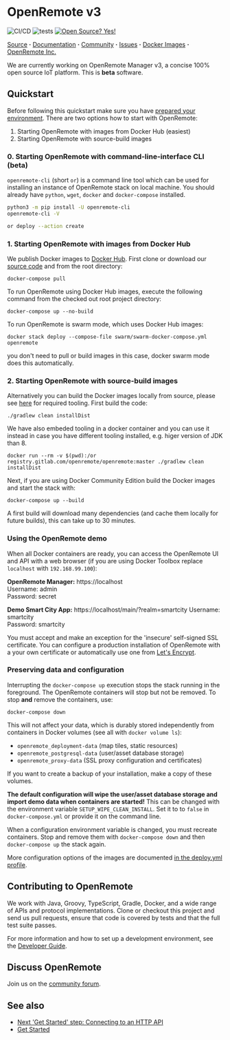 # OpenRemote v3

![CI/CD](https://github.com/openremote/openremote/workflows/CI/CD/badge.svg)
![tests](https://github.com/openremote/openremote/workflows/tests/badge.svg)
[![Open Source? Yes!](https://badgen.net/badge/Open%20Source%20%3F/Yes%21/blue?icon=github)](https://github.com/Naereen/badges/)


[Source](https://github.com/openremote/openremote) **·** [Documentation](https://github.com/openremote/openremote/wiki) **·** [Community](https://forum.openremote.io) **·** [Issues](https://github.com/openremote/openremote/issues) **·** [Docker Images](https://hub.docker.com/u/openremote/) **·** [OpenRemote Inc.](https://openremote.io)

We are currently working on OpenRemote Manager v3, a concise 100% open source IoT platform. This is **beta** software.

## Quickstart

Before following this quickstart make sure you have [prepared your environment](https://github.com/openremote/openremote/wiki/Developer-Guide%3A-Preparing-the-environment). There are two options how to start with OpenRemote:

1. Starting OpenRemote with images from Docker Hub (easiest)
2. Starting OpenRemote with source-build images

### 0. Starting OpenRemote with command-line-interface CLI (beta)

```openremote-cli``` (short ```or```) is a command line tool which can be used for installing an instance of OpenRemote stack on local machine. You should already have ```python```, ```wget```, ```docker``` and ```docker-compose``` installed.

```bash
python3 -m pip install -U openremote-cli
openremote-cli -V
```

```bash
or deploy --action create
```

### 1. Starting OpenRemote with images from Docker Hub

We publish Docker images to [Docker Hub](https://hub.docker.com/u/openremote/). First clone or download our [source code](https://github.com/openremote/openremote) and from the root directory:

```
docker-compose pull
```

To run OpenRemote using Docker Hub images, execute the following command from the checked out root project directory:

```
docker-compose up --no-build
```

To run OpenRemote is swarm mode, which uses Docker Hub images:

```
docker stack deploy --compose-file swarm/swarm-docker-compose.yml openremote
```
you don't need to pull or build images in this case, docker swarm mode does this automatically.

### 2. Starting OpenRemote with source-build images

Alternatively you can build the Docker images locally from source, please see [here](https://github.com/openremote/openremote/wiki/Developer-Guide%3A-Preparing-the-environment) for required tooling. First build the code:

```
./gradlew clean installDist
```

We have also embeded tooling in a docker container and you can use it instead in case you have different tooling installed, e.g. higer version of JDK than 8.
```
docker run --rm -v $(pwd):/or registry.gitlab.com/openremote/openremote:master ./gradlew clean installDist
```

Next, if you are using Docker Community Edition build the Docker images and start the stack with:

```
docker-compose up --build
```

A first build will download many dependencies (and cache them locally for future builds), this can take up to 30 minutes.

### Using the OpenRemote demo

When all Docker containers are ready, you can access the OpenRemote UI and API with a web browser (if you are using Docker Toolbox replace `localhost` with `192.168.99.100`):

**OpenRemote Manager:** https://localhost  
Username: admin  
Password: secret

**Demo Smart City App:** https://localhost/main/?realm=smartcity
Username: smartcity  
Password: smartcity

You must accept and make an exception for the 'insecure' self-signed SSL certificate. You can configure a production installation of OpenRemote with a your own certificate or automatically use one from [Let's Encrypt](https://letsencrypt.org/).

### Preserving data and configuration

Interrupting the `docker-compose up` execution stops the stack running in the foreground. The OpenRemote containers will stop but not be removed. To stop **and** remove the containers, use:

```
docker-compose down
```

This will not affect your data, which is durably stored independently from containers in Docker volumes (see all with `docker volume ls`):

- `openremote_deployment-data` (map tiles, static resources)
- `openremote_postgresql-data` (user/asset database storage)
- `openremote_proxy-data` (SSL proxy configuration and certificates)

If you want to create a backup of your installation, make a copy of these volumes.

**The default configuration will wipe the user/asset database storage and import demo data when containers are started!** This can be changed with the environment variable `SETUP_WIPE_CLEAN_INSTALL`.  Set it to to `false` in `docker-compose.yml` or provide it on the command line.

When a configuration environment variable is changed, you must recreate containers. Stop and remove them with `docker-compose down` and then `docker-compose up` the stack again.

More configuration options of the images are documented [in the deploy.yml profile](https://github.com/openremote/openremote/blob/master/profile/deploy.yml).

## Contributing to OpenRemote

We work with Java, Groovy, TypeScript, Gradle, Docker, and a wide range of APIs and protocol implementations. Clone or checkout this project and send us pull requests, ensure that code is covered by tests and that the full test suite passes.

For more information and how to set up a development environment, see the [Developer Guide](https://github.com/openremote/openremote/wiki).


## Discuss OpenRemote

Join us on the [community forum](https://forum.openremote.io/).

## See also

- [Next 'Get Started' step: Connecting to an HTTP API](https://github.com/openremote/openremote/wiki/User-Guide%3A-Connecting-to-a-HTTP-API)
- [Get Started](https://openremote.io/get-started-manager/)
